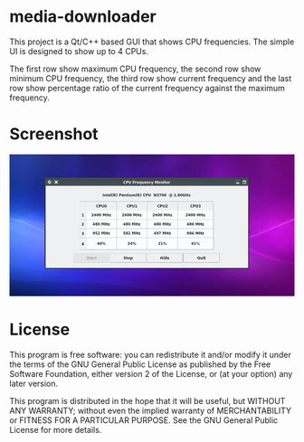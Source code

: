 # media-downloader

This project is a Qt/C++ based GUI that shows CPU frequencies. The simple UI is designed to show up to 4 CPUs.

The first row show maximum CPU frequency, the second row show minimum CPU frequency, the third row show current frequency and the last row show percentage ratio of the current frequency against the maximum frequency.

# Screenshot

![screenshot.png](https://raw.githubusercontent.com/mhogomchungu/cpufrequencymonitor/main/screenshot.png)

# License

This program is free software: you can redistribute it and/or modify it under the terms of the GNU General Public License as published by
the Free Software Foundation, either version 2 of the License, or (at your option) any later version.

This program is distributed in the hope that it will be useful, but WITHOUT ANY WARRANTY; without even the implied warranty of
MERCHANTABILITY or FITNESS FOR A PARTICULAR PURPOSE.  See the GNU General Public License for more details.
